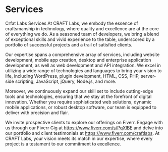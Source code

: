 # Services
Crfat Labs  Services
At CRAFT Labs, we embody the essence of craftsmanship in technology, where quality and excellence are at the core of everything we do. As a seasoned team of developers, we bring a blend of exceptional skills and vivid experience to the table, underscored by a portfolio of successful projects and a trail of satisfied clients.

Our expertise spans a comprehensive array of services, including website development, mobile app creation, desktop and enterprise application development, as well as web development and API integration. We excel in utilizing a wide range of technologies and languages to bring your vision to life, including WordPress, plugin development, HTML, CSS, PHP, server-side scripting, JavaScript, jQuery, Node.js, and more.

Moreover, we continuously expand our skill set to include cutting-edge tools and technologies, ensuring that we stay at the forefront of digital innovation. Whether you require sophisticated web solutions, dynamic mobile applications, or robust desktop software, our team is equipped to deliver with precision and flair.

We invite prospective clients to explore our offerings on Fiverr. Engage with us through our Fiverr Gig at https://www.fiverr.com/s/PqXlBE and delve into our portfolio and client testimonials at https://www.fiverr.com/craftlabs. At CRAFT Labs, your vision meets its match in our expertise, where every project is a testament to our commitment to excellence.
